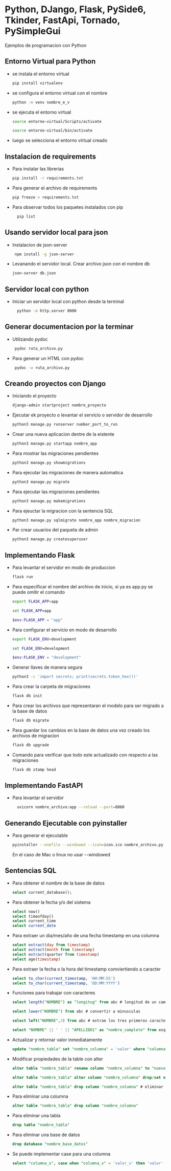 # Python, DJango, Flask, PySide6, Tkinder, FastApi, Tornado, PySimpleGui

Ejemplos de programacion con Python

## Entorno Virtual para Python

- se instala el entorno virtual

    ```bash
    pip install virtualenv
    ```

- se configura el entorno virtual con el nombre

    ```bash
    python -m venv nombre_e_v
    ```

- se ejecuta el entorno virtual

    ```bash window
    source entorno-virtual/Scripts/activate
    ```
    ```bash linux
    source entorno-virtual/bin/activate
    ```

- luego se selecciona el entorno virtual creado

## Instalacion de requirements
- Para instalar las librerias
  ```bash
  pip install -r requirements.txt
  ```
- Para generar el archivo de requirements
  ```bash
  pip freeze > requirements.txt
  ```
- Para observar todos los paquetes instalados con pip
  ```bash
    pip list
  ```

## Usando servidor local para json
- Instalacion de json-server
  ```bash
   npm install -g json-server
  ```
- Levanando el servidor local. Crear archivo json con el nombre db
  ```bash
  json-server db.json
  ```

## Servidor local con python
- Iniciar un servidor local con python desde la terminal
  ```bash
    python -m http.server 8000
  ```

## Generar documentacion por la terminar
- Utilizando pydoc
  ```bash
   pydoc ruta_archivo.py
  ```
- Para generar un HTML con pydoc
  ```bash
   pydoc -w ruta_archivo.py
  ```

## Creando proyectos con Django
- Iniciando el proyecto
  ```bash
  django-admin startproject nombre_proyecto
  ```
- Ejecutar ek proyecto o levantar el servicio o servidor de desarrollo
  ```bash
  python3 manage.py runserver number_port_to_run
  ```
- Crear una nueva aplicacion dentre de la eistente
  ```bash
  python3 manage.py startapp nombre_app
  ```
- Para mostrar las migraciones pendientes
  ```bash
  python3 manage.py showmigrations
  ```
- Para ejecutar las migraciones de manera automatica
  ```bash
  python3 manage.py migrate
  ```
- Para ejecutar las migraciones pendientes
  ```bash
  python3 manage.py makemigrations
  ```
- Para ejeuctar la migracion con la sentencia SQL
  ```bash
  python3 manage.py sqlmigrate nombre_app nombre_migracion
  ```
- Par crear usuarios del paqueta de admin
  ```bash
  python3 manage.py createsuperuser
  ```

## Implementando Flask
- Para levantar el servidor en modo de produccion
  ```bash
  flask run
  ```
- Para especificar el nombre del archivo de inicio, si ya es app.py se puede omitir el comando
  ```bash
  export FLASK_APP=app 
  ```
  ```cmd
  set FLASK_APP=app
  ```
  ```powershell
  $env:FLASK_APP = "app"
  ```
- Para configurar el servicio en modo de desarrollo
  ```bash
  export FLASK_ENV=development
  ```
  ```cmd
  set FLASK_ENV=development
  ```
  ```powershell
  $env:FLASK_ENV = "development"
  ```
- Generar llaves de manera segura
  ```bash
  python3 -c 'import secrets; print(secrets.token_hex())'
  ```
- Para crear la carpeta de migraciones
  ```bash
  flask db init
  ```
- Para crear los archivos que representaran el modelo para ser migrado a la base de datos
  ```bash
  flask db migrate
  ```
- Para guardar los cambios en la base de datos una vez creado los archivos de migracion
  ```bash
  flask db upgrade
  ```
- Comando para verificar que todo este actualizado con respecto a las migraciones
  ```bash
  flask db stamp head
  ```

## Implementando FastAPI
- Para levantar el servidor
  ```bash
    uvicorn nombre_archivo:app --reload --port=8080
  ```

## Generando Ejecutable con pyinstaller
- Para generar el ejecutable
  ```bash
  pyinstaller --onefile --windowed --icon=icon.ico nombre_archivo.py
  ```
  En el caso de Mac o linux no usar --windowed

## Sentencias SQL
- Para obtener el nombre de la base de datos
  ```SQL
  select current_database();
  ```
- Para obtener la fecha y/o del sistema
  ```SQL
  select now()
  select timeofday()
  select current_time
  select current_date
  ```
- Para extraer un dia/mes/año de una fecha timestamp en una columna
  ```SQL
  select extract(day from timestamp)
  select extract(month from timestamp)
  select extract(quarter from timestamp)
  select age(timestamp)
  ```
- Para extraer la fecha o la hora del timestamp comviertiendo a caracter
  ```SQL
  select to_char(current_timestamp, 'HH:MM:SS')
  select to_char(current_timestamp, 'DD:MM:YYYY')
  ```
- Funciones para trabajar con caracteres
  ```SQL
  select length("NOMBRE") as "longitug" from abc # longitud de un campo
  ```
  ```SQL
  select lower("NOMBRE") from abc # convertir a minusculas
  ```
  ```SQL
  select left("NOMBRE",3) from abc # extrae los tres primeros caracteres de un campo
  ```
  ```SQL
  select "NOMBRE" || ' ' || "APELLIDO1" as "nombre_completo" from esquema."PERSONAS" # para concatenar dos campos
  ```
- Actualizar y retornar valor inmediatamente
  ```SQL
  update "nombre_tabla" set "nombre_columna" = 'valor' where "columna_x" = 'valor_x' returning "columna_y", "columna_x"
  ```
- Modificar propiedades de la table con alter
  ```SQL
  alter table "nombre_tabla" rename column "nombre_columna" to "nuevo_nombre" # modificar el nombre de una columna
  ```
  ```SQL
  alter table "nombre_tabla" alter column "nombre_columna" drop/set not null # modificar propiedad de una columna
  ```
  ```SQL
  alter table "nombre_tabla" drop column "nombre_columna" # eliminar columna
  ```
- Para eliminar una columna
  ```SQL
  alter table "nombre_tabla" drop column "nombre_columna"
  ```
- Para eliminar una tabla
  ```SQL
  drop table "nombre_tabla"
  ```
- Para eliminar una base de datos
  ```SQL
  drop database "nombre_base_datos"
  ```
- Se puede implementar case para una columna
  ```SQL
  select "columna_x", case when "columna_x" = 'valor_x' then 'valor' when "columna_x" = "valor_y" then "valor" else 'valor_z' end as "nuevo_nombre" from "nombre_tabla"
  ```
